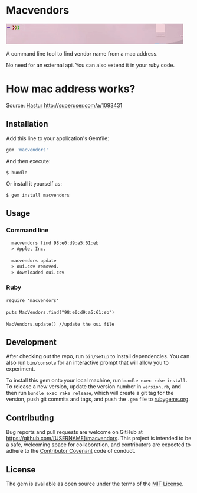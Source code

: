 # Macvendors

![MacVendors](macvendors.gif "MacVendors")

A command line tool to find vendor name from a mac address.

No need for an external api. You can also extend it in your ruby code.

# How mac address works?

Source: [Hastur](http://superuser.com/users/257269/hastur) http://superuser.com/a/1093431

## Installation

Add this line to your application's Gemfile:

```ruby
gem 'macvendors'
```

And then execute:

    $ bundle

Or install it yourself as:

    $ gem install macvendors

## Usage


  ### Command line

```
  macvendors find 98:e0:d9:a5:61:eb
  > Apple, Inc.

  macvendors update
  > oui.csv removed.
  > downloaded oui.csv
```

  ### Ruby

  ```
  require 'macvendors'

  puts MacVendors.find("98:e0:d9:a5:61:eb")

  MacVendors.update() //update the oui file

  ```


## Development

After checking out the repo, run `bin/setup` to install dependencies. You can also run `bin/console` for an interactive prompt that will allow you to experiment.

To install this gem onto your local machine, run `bundle exec rake install`. To release a new version, update the version number in `version.rb`, and then run `bundle exec rake release`, which will create a git tag for the version, push git commits and tags, and push the `.gem` file to [rubygems.org](https://rubygems.org).

## Contributing

Bug reports and pull requests are welcome on GitHub at https://github.com/[USERNAME]/macvendors. This project is intended to be a safe, welcoming space for collaboration, and contributors are expected to adhere to the [Contributor Covenant](http://contributor-covenant.org) code of conduct.


## License

The gem is available as open source under the terms of the [MIT License](http://opensource.org/licenses/MIT).
